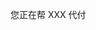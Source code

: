 <el-tag type="success">您正在帮 XXX 代付</el-tag>
<template>
<el-card class="box-card" shadow="hover">
  <div slot="header" class="clearfix">
    <span>支付中心</span>
  </div>
  <div>金额：20 CNY</div>
  <div>日期：2021-XX-XX</div>
  <div>出发地：一大会址</div>
  <div>目的地：上海人民广场</div>
</el-card>
<el-tag type="danger">请选择您的支付方式：</el-tag>
<br/>
<el-row>
  <el-col :span="24">
    <div align=center >
    <div>
        <img :src="$withBase('/微信支付.jpg')" />
    </div>
    <div>
        <el-radio v-model="radio" label="1">微信支付</el-radio>
    </div>
    <div>
        <img :src="$withBase('/支付宝支付.jpg')" />
    </div>
    <div>
        <el-radio v-model="radio" label="2">支付宝支付</el-radio>
    </div>
    </div>
  </el-col>
</el-row>
<div align=center>
    <el-button type="danger" icon="el-icon-bank-card" @click="nextRoute">支付</el-button>
</div>
</template>

<script>
  export default {
    data () {
      return {
        radio: '1',
        options: [
        {
          value: '1',
          label: '亲友一'
        }, 
        {
          value: '2',
          label: '亲友二'
        }, 
        {
          value: '3',
          label: '亲友三'
        },
        ],
        value: '',
      };
    },
    methods: {
        nextRoute() {
            this.$router.push({ path: `/pay_success.html` });
        },
    }
  }
</script>

<style scoped>
    img {
        margin-top: 20px;
    }
    .el-radio {
        margin-top: 2px;
    }
    .el-button {
        margin-top: 30px;
        height: 50px;
        width: 40%;
        font-size: 25px;
        padding: 2px;
    }
    .el-tag {
        margin-top: 20px;
        font-size: 16px;
    }
    .text {
    font-size: 14px;
    }

    .item {
        margin-bottom: 18px;
    }

    .clearfix:before,
    .clearfix:after {
        display: table;
        content: "";
    }
    .clearfix:after {
        clear: both
    }

    .box-card {
        width: 100%;
    }
     
    .el-divider--vertical {
        height: 300px;
        width: 1px;
        margin-left: 20px;
    }
    .el-select {
        margin-top: 20px;
    }
    .el-card {
        border-radius: 16px;
        box-shadow: 0 2px 4px rgba(0, 0, 0, .12), 0 0 6px rgba(0, 0, 0, .04);
    }
    /deep/.el-card__header {
        background: rgba(161, 249, 249, 1);
    }
    /deep/.el-card__body {
        background: rgba(245, 249, 161, 1);
    }
</style>